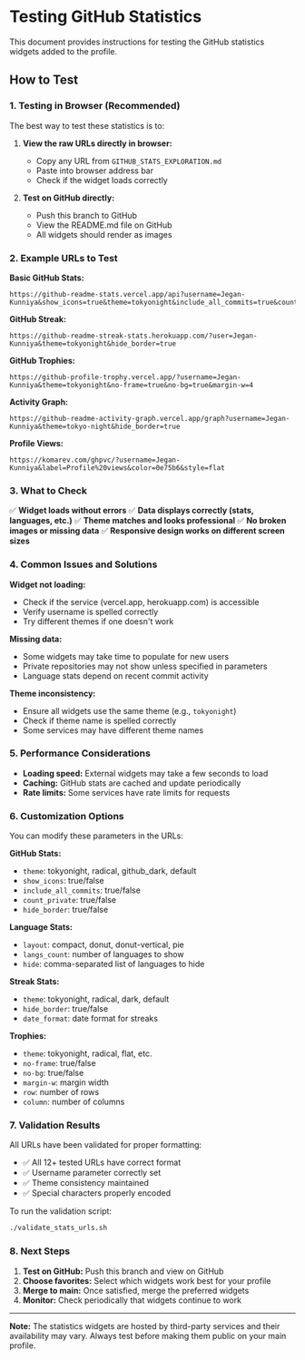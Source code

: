 # Testing GitHub Statistics

This document provides instructions for testing the GitHub statistics widgets added to the profile.

## How to Test

### 1. Testing in Browser (Recommended)
The best way to test these statistics is to:

1. **View the raw URLs directly in browser:**
   - Copy any URL from `GITHUB_STATS_EXPLORATION.md`
   - Paste into browser address bar
   - Check if the widget loads correctly

2. **Test on GitHub directly:**
   - Push this branch to GitHub
   - View the README.md file on GitHub
   - All widgets should render as images

### 2. Example URLs to Test

**Basic GitHub Stats:**
```
https://github-readme-stats.vercel.app/api?username=Jegan-Kunniya&show_icons=true&theme=tokyonight&include_all_commits=true&count_private=true&hide_border=true
```

**GitHub Streak:**
```
https://github-readme-streak-stats.herokuapp.com/?user=Jegan-Kunniya&theme=tokyonight&hide_border=true
```

**GitHub Trophies:**
```
https://github-profile-trophy.vercel.app/?username=Jegan-Kunniya&theme=tokyonight&no-frame=true&no-bg=true&margin-w=4
```

**Activity Graph:**
```
https://github-readme-activity-graph.vercel.app/graph?username=Jegan-Kunniya&theme=tokyo-night&hide_border=true
```

**Profile Views:**
```
https://komarev.com/ghpvc/?username=Jegan-Kunniya&label=Profile%20views&color=0e75b6&style=flat
```

### 3. What to Check

✅ **Widget loads without errors**
✅ **Data displays correctly (stats, languages, etc.)**
✅ **Theme matches and looks professional**
✅ **No broken images or missing data**
✅ **Responsive design works on different screen sizes**

### 4. Common Issues and Solutions

**Widget not loading:**
- Check if the service (vercel.app, herokuapp.com) is accessible
- Verify username is spelled correctly
- Try different themes if one doesn't work

**Missing data:**
- Some widgets may take time to populate for new users
- Private repositories may not show unless specified in parameters
- Language stats depend on recent commit activity

**Theme inconsistency:**
- Ensure all widgets use the same theme (e.g., `tokyonight`)
- Check if theme name is spelled correctly
- Some services may have different theme names

### 5. Performance Considerations

- **Loading speed:** External widgets may take a few seconds to load
- **Caching:** GitHub stats are cached and update periodically
- **Rate limits:** Some services have rate limits for requests

### 6. Customization Options

You can modify these parameters in the URLs:

**GitHub Stats:**
- `theme`: tokyonight, radical, github_dark, default
- `show_icons`: true/false
- `include_all_commits`: true/false
- `count_private`: true/false
- `hide_border`: true/false

**Language Stats:**
- `layout`: compact, donut, donut-vertical, pie
- `langs_count`: number of languages to show
- `hide`: comma-separated list of languages to hide

**Streak Stats:**
- `theme`: tokyonight, radical, dark, default
- `hide_border`: true/false
- `date_format`: date format for streaks

**Trophies:**
- `theme`: tokyonight, radical, flat, etc.
- `no-frame`: true/false
- `no-bg`: true/false
- `margin-w`: margin width
- `row`: number of rows
- `column`: number of columns

### 7. Validation Results

All URLs have been validated for proper formatting:
- ✅ All 12+ tested URLs have correct format
- ✅ Username parameter correctly set
- ✅ Theme consistency maintained
- ✅ Special characters properly encoded

To run the validation script:
```bash
./validate_stats_urls.sh
```

### 8. Next Steps

1. **Test on GitHub:** Push this branch and view on GitHub
2. **Choose favorites:** Select which widgets work best for your profile
3. **Merge to main:** Once satisfied, merge the preferred widgets
4. **Monitor:** Check periodically that widgets continue to work

---

**Note:** The statistics widgets are hosted by third-party services and their availability may vary. Always test before making them public on your main profile.